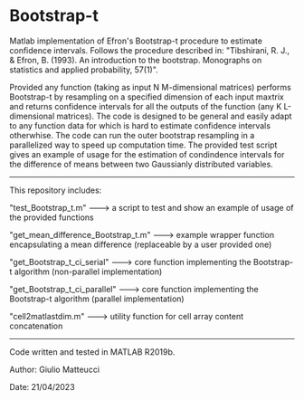 # Bootstrap-t

Matlab implementation of Efron's Bootstrap-t procedure to estimate confidence intervals. Follows the procedure described in:
"Tibshirani, R. J., & Efron, B. (1993). An introduction to the bootstrap. Monographs on statistics and applied probability, 57(1)".

Provided any function (taking as input N M-dimensional matrices) performs Bootstrap-t by resampling on a specified dimension of each input maxtrix and returns confidence intervals for all the outputs of the function (any K L-dimensional matrices). The code is designed to be general and easily adapt to any function data for which is hard to estimate confidence intervals otherwhise. The code can run the outer bootstrap resampling in a parallelized way to speed up computation time.
The provided test script gives an example of usage for the estimation of condindence intervals for the difference of means between two Gaussianly distributed variables.

--------------------------------------------------------------------------------------------

This repository includes:

"test_Bootstrap_t.m" ---> a script to test and show an example of usage of the provided functions

"get_mean_difference_Bootstrap_t.m" ---> example wrapper function encapsulating a mean difference (replaceable by a user provided one)

"get_Bootstrap_t_ci_serial" ---> core function implementing the Bootstrap-t algorithm (non-parallel implementation)

"get_Bootstrap_t_ci_parallel" ---> core function implementing the Bootstrap-t algorithm (parallel implementation)

"cell2matlastdim.m" ---> utility function for cell array content concatenation

--------------------------------------------------------------------------------------------

Code written and tested in MATLAB R2019b.

Author: Giulio Matteucci

Date: 21/04/2023
